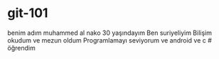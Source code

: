 # git-101
benim adım muhammed al nako
30 yaşındayım
Ben suriyeliyim
Bilişim okudum ve mezun oldum
Programlamayı seviyorum ve android ve c # öğrendim
